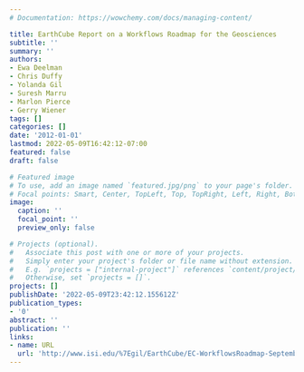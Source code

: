 ```yaml
---
# Documentation: https://wowchemy.com/docs/managing-content/

title: EarthCube Report on a Workflows Roadmap for the Geosciences
subtitle: ''
summary: ''
authors:
- Ewa Deelman
- Chris Duffy
- Yolanda Gil
- Suresh Marru
- Marlon Pierce
- Gerry Wiener
tags: []
categories: []
date: '2012-01-01'
lastmod: 2022-05-09T16:42:12-07:00
featured: false
draft: false

# Featured image
# To use, add an image named `featured.jpg/png` to your page's folder.
# Focal points: Smart, Center, TopLeft, Top, TopRight, Left, Right, BottomLeft, Bottom, BottomRight.
image:
  caption: ''
  focal_point: ''
  preview_only: false

# Projects (optional).
#   Associate this post with one or more of your projects.
#   Simply enter your project's folder or file name without extension.
#   E.g. `projects = ["internal-project"]` references `content/project/deep-learning/index.md`.
#   Otherwise, set `projects = []`.
projects: []
publishDate: '2022-05-09T23:42:12.155612Z'
publication_types:
- '0'
abstract: ''
publication: ''
links:
- name: URL
  url: 'http://www.isi.edu/%7Egil/EarthCube/EC-WorkflowsRoadmap-September2012.pdf '
---
```

